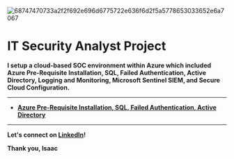 ![68747470733a2f2f692e696d6775722e636f6d2f5a5778653033652e6a7067](https://user-images.githubusercontent.com/109401839/236074279-96ae8c16-e42d-43bf-9e33-2b2b3d4b5cde.jpg)

<h1>IT Security Analyst Project</h1>

<b> I setup a cloud-based SOC environment within Azure which included Azure Pre-Requisite Installation, SQL, Failed Authentication, Active Directory, Logging and Monitoring, Microsoft Sentinel SIEM, and Secure Cloud Configuration.<b/>

---

- <b>[Azure Pre-Requisite Installation, SQL, Failed Authentication, Active Directory](https://github.com/Isaac-Ayanda/Cloud-SOC-PreReq)<b>
<!-- - <b>[Logging and Monitoring](https://github.com/fnabeel/Logging-and-Monitoring)<b>
- <b>[Microsoft Sentinel SIEM](https://github.com/fnabeel/Microsoft-Sentinel-SIEM-)<b>
- <b>[Secure Cloud Configuration](https://github.com/fnabeel/Secure-Cloud-Configuration)<b>
- <b>[Comprehensive Summary](https://github.com/fnabeel/Cloud-SOC-Final)<b> -->

----

Let's connect on [LinkedIn](https://www.linkedin.com/in/isaacayanda/)! 

Thank you, Isaac
